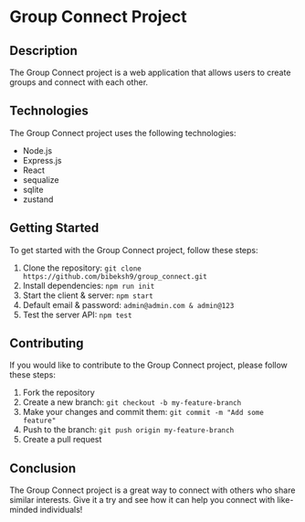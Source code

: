 # Group Connect Project


## Description

The Group Connect project is a web application that allows users to create groups and connect with each other.

## Technologies

The Group Connect project uses the following technologies:

- Node.js
- Express.js
- React
- sequalize
- sqlite
- zustand

## Getting Started

To get started with the Group Connect project, follow these steps:

1. Clone the repository: `git clone https://github.com/bibeksh9/group_connect.git`
2. Install dependencies: `npm run init`
3. Start the client & server: `npm start`
4. Default email & password: `admin@admin.com & admin@123`
5. Test the server API: `npm test`

## Contributing

If you would like to contribute to the Group Connect project, please follow these steps:

1. Fork the repository
2. Create a new branch: `git checkout -b my-feature-branch`
3. Make your changes and commit them: `git commit -m "Add some feature"`
4. Push to the branch: `git push origin my-feature-branch`
5. Create a pull request

## Conclusion

The Group Connect project is a great way to connect with others who share similar interests. Give it a try and see how it can help you connect with like-minded individuals!
